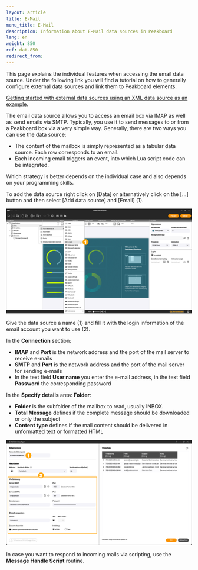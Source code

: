 ```yaml
---
layout: article
title: E-Mail 
menu_title: E-Mail
description: Information about E-Mail data sources in Peakboard
lang: en
weight: 850
ref: dat-850
redirect_from:
---
```


This page explains the individual features when accessing the email data source.
Under the following link you will find a tutorial on how to generally configure external data sources and link them to Peakboard elements:

[Getting started with external data sources using an XML data source as an example](/tutorials/03-en-xml-data.html).

The email data source allows you to access an email box via IMAP as well as send emails via SMTP.
Typically, you use it to send messages to or from a Peakboard box via a very simple way.
Generally, there are two ways you can use the data source:

- The content of the mailbox is simply represented as a tabular data source. Each row corresponds to an email.
- Each incoming email triggers an event, into which Lua script code can be integrated.

Which strategy is better depends on the individual case and also depends on your programming skills.

To add the data source right click on [Data] or alternatively click on the [...] button and then select [Add data source] and [Email] (1).

![Add email data source](/assets/images/data-sources/mail/en_email-01.png)

Give the data source a name (1) and fill it with the login information of the email account you want to use (2).

In the **Connection** section:

- **IMAP** and **Port** is the network address and the port of the mail server to receive e-mails
- **SMTP** and **Port** is the network address and the port of the mail server for sending e-mails
- In the text field **User name** you enter the e-mail address, in the text field **Password** the corresponding password

In the **Specify details** area: **Folder**:

- **Folder** is the subfolder of the mailbox to read, usually INBOX.
- **Total Message** defines if the complete message should be downloaded or only the subject
- **Content type** defines if the mail content should be delivered in unformatted text or formatted HTML

![configure email data source](/assets/images/data-sources/mail/de_email-02.png)

In case you want to respond to incoming mails via scripting, use the **Message Handle Script** routine.
